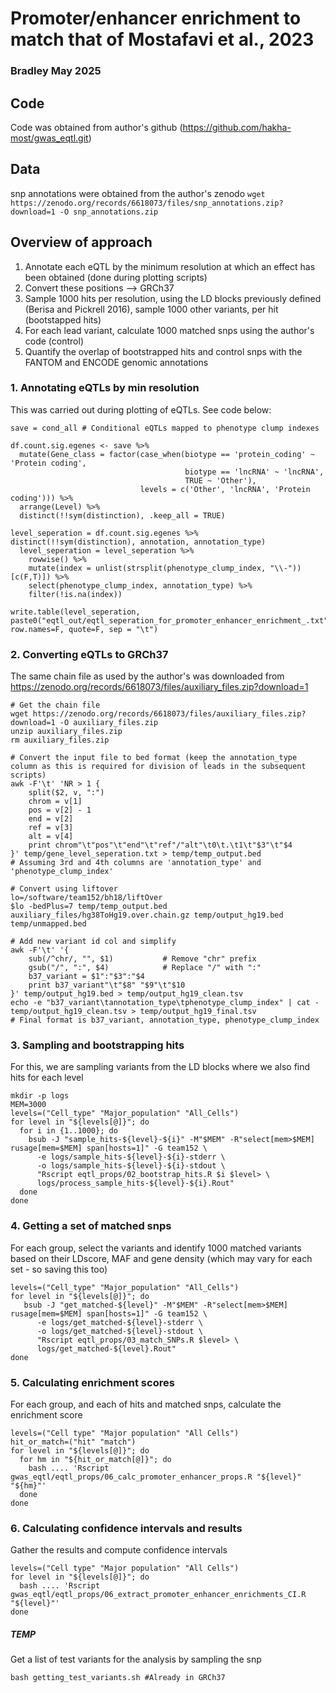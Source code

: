 # Promoter/enhancer enrichment to match that of Mostafavi et al., 2023

### Bradley May 2025

## Code

Code was obtained from author's github (<https://github.com/hakha-most/gwas_eqtl.git>)

## Data

snp annotations were obtained from the author's zenodo `wget https://zenodo.org/records/6618073/files/snp_annotations.zip?download=1 -O snp_annotations.zip`

## Overview of approach

1.  Annotate each eQTL by the minimum resolution at which an effect has been obtained (done during plotting scripts)
2.  Convert these positions --\> GRCh37
3.  Sample 1000 hits per resolution, using the LD blocks previously defined (Berisa and Pickrell 2016), sample 1000 other variants, per hit (bootstapped hits)
4.  For each lead variant, calculate 1000 matched snps using the author's code (control)
5.  Quantify the overlap of bootstrapped hits and control snps with the FANTOM and ENCODE genomic annotations

### 1. Annotating eQTLs by min resolution

This was carried out during plotting of eQTLs. See code below:

```         
save = cond_all # Conditional eQTLs mapped to phenotype clump indexes

df.count.sig.egenes <- save %>% 
  mutate(Gene_class = factor(case_when(biotype == 'protein_coding' ~ 'Protein coding',
                                       biotype == 'lncRNA' ~ 'lncRNA',
                                       TRUE ~ 'Other'),
                             levels = c('Other', 'lncRNA', 'Protein coding'))) %>% 
  arrange(Level) %>% 
  distinct(!!sym(distinction), .keep_all = TRUE) 

level_seperation = df.count.sig.egenes %>% distinct(!!sym(distinction), annotation, annotation_type)
  level_seperation = level_seperation %>% 
    rowwise() %>% 
    mutate(index = unlist(strsplit(phenotype_clump_index, "\\-"))[c(F,T)]) %>% 
    select(phenotype_clump_index, annotation_type) %>% 
    filter(!is.na(index))

write.table(level_seperation, paste0("eqtl_out/eqtl_seperation_for_promoter_enhancer_enrichment_.txt"), row.names=F, quote=F, sep = "\t")
```

### 2. Converting eQTLs to GRCh37

The same chain file as used by the author's was downloaded from <https://zenodo.org/records/6618073/files/auxiliary_files.zip?download=1>

```         
# Get the chain file
wget https://zenodo.org/records/6618073/files/auxiliary_files.zip?download=1 -O auxiliary_files.zip
unzip auxiliary_files.zip
rm auxiliary_files.zip

# Convert the input file to bed format (keep the annotation_type column as this is required for division of leads in the subsequent scripts)
awk -F'\t' 'NR > 1 {
    split($2, v, ":")
    chrom = v[1]
    pos = v[2] - 1
    end = v[2]
    ref = v[3]
    alt = v[4]
    print chrom"\t"pos"\t"end"\t"ref"/"alt"\t0\t.\t1\t"$3"\t"$4
}' temp/gene_level_seperation.txt > temp/temp_output.bed
# Assuming 3rd and 4th columns are 'annotation_type' and 'phenotype_clump_index'

# Convert using liftover
lo=/software/team152/bh18/liftOver
$lo -bedPlus=7 temp/temp_output.bed auxiliary_files/hg38ToHg19.over.chain.gz temp/output_hg19.bed temp/unmapped.bed

# Add new variant id col and simplify
awk -F'\t' '{
    sub(/^chr/, "", $1)           # Remove "chr" prefix
    gsub("/", ":", $4)            # Replace "/" with ":"
    b37_variant = $1":"$3":"$4
    print b37_variant"\t"$8" "$9"\t"$10
}' temp/output_hg19.bed > temp/output_hg19_clean.tsv
echo -e "b37_variant\tannotation_type\tphenotype_clump_index" | cat - temp/output_hg19_clean.tsv > temp/output_hg19_final.tsv
# Final format is b37_variant, annotation_type, phenotype_clump_index
```

### 3. Sampling and bootstrapping hits

For this, we are sampling variants from the LD blocks where we also find hits for each level

```  
mkdir -p logs       
MEM=3000
levels=("Cell_type" "Major_population" "All_Cells")
for level in "${levels[@]}"; do
  for i in {1..1000}; do
    bsub -J "sample_hits-${level}-${i}" -M"$MEM" -R"select[mem>$MEM] rusage[mem=$MEM] span[hosts=1]" -G team152 \
      -e logs/sample_hits-${level}-${i}-stderr \
      -o logs/sample_hits-${level}-${i}-stdout \
      "Rscript eqtl_props/02_bootstrap_hits.R $i $level> \
      logs/process_sample_hits-${level}-${i}.Rout"
  done
done
```

### 4. Getting a set of matched snps

For each group, select the variants and identify 1000 matched variants based on their LDscore, MAF and gene density (which may vary for each set - so saving this too)

```         
levels=("Cell_type" "Major_population" "All_Cells")
for level in "${levels[@]}"; do
   bsub -J "get_matched-${level}" -M"$MEM" -R"select[mem>$MEM] rusage[mem=$MEM] span[hosts=1]" -G team152 \
      -e logs/get_matched-${level}-stderr \
      -o logs/get_matched-${level}-stdout \
      "Rscript eqtl_props/03_match_SNPs.R $level> \
      logs/get_matched-${level}.Rout"
done
```

### 5. Calculating enrichment scores

For each group, and each of hits and matched snps, calculate the enrichment score

```         
levels=("Cell type" "Major population" "All Cells")
hit_or_match=("hit" "match")
for level in "${levels[@]}"; do
  for hm in "${hit_or_match[@]}"; do
    bash .... 'Rscript gwas_eqtl/eqtl_props/06_calc_promoter_enhancer_props.R "${level}" "${hm}"'
  done
done
```

### 6. Calculating confidence intervals and results

Gather the results and compute confidence intervals

```         
levels=("Cell type" "Major population" "All Cells")
for level in "${levels[@]}"; do
  bash .... 'Rscript gwas_eqtl/eqtl_props/06_extract_promoter_enhancer_enrichments_CI.R "${level}"'
done
```

##### TEMP

Get a list of test variants for the analysis by sampling the snp

```         
bash getting_test_variants.sh #Already in GRCh37
```
